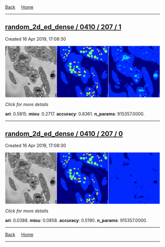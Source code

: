
[Back](..)&nbsp;&nbsp;&nbsp;&nbsp;&nbsp;[Home](https://leapmanlab.github.io/snapshots)

---

<div class="summary"><a href="1"><h2>random_2d_ed_dense / 0410 / 207 / 1</h2></a><p>Created 16 Apr 2019, 17:08:30
</p><a href="1"><img src="1/media/summary.png" align="center"></a><p>
<i>Click for more details</i>
</p></div>

**ari**: 0.5815. **miou**: 0.2717. **accuracy**: 0.8361. **n_params**: 915357.0000. 

---

<div class="summary"><a href="0"><h2>random_2d_ed_dense / 0410 / 207 / 0</h2></a><p>Created 16 Apr 2019, 17:08:30
</p><a href="0"><img src="0/media/summary.png" align="center"></a><p>
<i>Click for more details</i>
</p></div>

**ari**: 0.0388. **miou**: 0.0858. **accuracy**: 0.5190. **n_params**: 915357.0000. 

---

[Back](..)&nbsp;&nbsp;&nbsp;&nbsp;&nbsp;[Home](https://leapmanlab.github.io/snapshots)

---